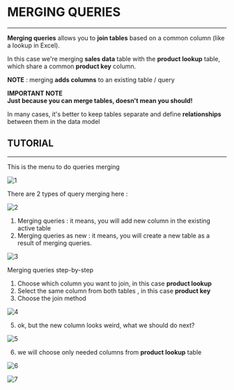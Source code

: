 # MERGING QUERIES
___
**Merging queries** allows you to **join tables** based on a common column (like a lookup in Excel).

In this case we're merging **sales data** table with the **product lookup** table, which share a common **product key** column.

**NOTE** : merging **adds columns** to an existing table / query

**IMPORTANT NOTE** <br>
**Just because you can merge tables, doesn't mean you should!**

In many cases, it's better to keep tables separate and define **relationships** between them in the data model

## TUTORIAL
___

This is the menu to do queries merging

![1](https://github.com/anaswick/my_portfolio/assets/24541471/1b8e4033-fce2-403b-a7e6-0a594ee58593)

There are 2 types of query merging here :

![2](https://github.com/anaswick/my_portfolio/assets/24541471/6626cfed-9afd-49cb-a98a-26284e7103e2)

1. Merging queries : it means, you will add new column in the existing active table
2. Merging queries as new : it means, you will create a new table as a result of merging queries.

![3](https://github.com/anaswick/my_portfolio/assets/24541471/1c839bad-3e03-45bb-bf79-267fac8c8c67)

Merging queries step-by-step
1. Choose which column you want to join, in this case **product lookup**
2. Select the same column from both tables , in this case **product key**
3. Choose the join method

![4](https://github.com/anaswick/my_portfolio/assets/24541471/7e8ccfc7-b261-4696-b56a-5af22baf3c1b)

5. ok, but the new column looks weird, what we should do next?

![5](https://github.com/anaswick/my_portfolio/assets/24541471/3b5c8ab7-7f0a-495b-be4f-72dfdbcc6b4e)

6. we will choose only needed columns from **product lookup** table

![6](https://github.com/anaswick/my_portfolio/assets/24541471/b742a49d-3219-4513-a7e0-752f65d831f4)

![7](https://github.com/anaswick/my_portfolio/assets/24541471/a388a8df-a134-46af-b62c-feb3a7ef9e55)







